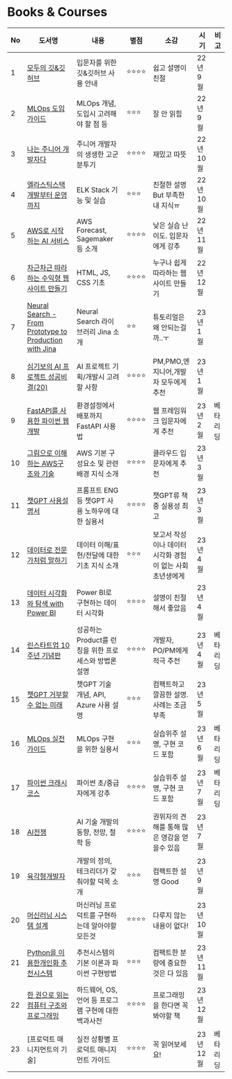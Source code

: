 # Books & Courses

|No|도서명|내용|별점|소감|시기|비고|
|---|---|---|---|---|---|---|
|1|[모두의 깃&깃허브](http://www.kyobobook.co.kr/product/detailViewKor.laf?ejkGb=KOR&mallGb=KOR&barcode=9791140700691&orderClick=LAG&Kc=)|입문자를 위한 깃&깃허브 사용 안내|⭐⭐⭐⭐|쉽고 설명이 친절|22년 9월||
|2|[MLOps 도입가이드](http://www.kyobobook.co.kr/product/detailViewKor.laf?ejkGb=KOR&mallGb=KOR&barcode=9791162245507)|MLOps 개념, 도입시 고려해야 할 점 등 |⭐⭐⭐|잘 안 읽힘|22년 9월||
|3|[나는 주니어 개발자다](https://product.kyobobook.co.kr/detail/S000001624716)|주니어 개발자의 생생한 고군분투기|⭐⭐⭐⭐|재밌고 따뜻|22년 10월||
|4|[엘라스틱스택 개발부터 운영까지](https://product.kyobobook.co.kr/detail/S000001932755)|ELK Stack 기능 및 실습|⭐⭐⭐|친절한 설명 But 부족한 내 지식ㅠ|22년 10월||
|5|[AWS로 시작하는 AI 서비스](https://product.kyobobook.co.kr/detail/S000000555682)|AWS Forecast, Sagemaker 등 소개|⭐⭐⭐⭐|낮은 실습 난이도. 입문자에게 강추|22년 11월||
|6|[차근차근 따라하는 수익형 웹 사이트 만들기](https://fastcampus.co.kr/dev_online_bbang1)|HTML, JS, CSS 기초|⭐⭐⭐⭐|누구나 쉽게 따라하는 웹사이트 만들기|22년 12월||
|7|[Neural Search - From Prototype to Production with Jina](https://www.amazon.com/Neural-Search-Prototype-Production-learning-powered/dp/1801816824)|Neural Search 라이브러리 Jina 소개|⭐⭐|튜토리얼은 왜 안되는걸까..ㅜ|23년 1월||
|8|[심기보의 AI 프로젝트 성공비결(20)](https://zdnet.co.kr/view/?no=20210712100550)|AI 프로젝트 기획/개발시 고려할 사항|⭐⭐⭐⭐|PM,PMO,엔지니어,개발자 모두에게 추천|23년 1월||
|9|[FastAPI를 사용한 파이썬 웹개발](https://product.kyobobook.co.kr/detail/S000201188332)|환경설정에서 배포까지 FastAPI 사용법|⭐⭐⭐⭐|웹 프레임워크 입문자에게 추천|23년 2월|베타리딩|
|10|[그림으로 이해하는 AWS구조와 기술](https://product.kyobobook.co.kr/detail/S000001834627)|AWS 기본 구성요소 및 관련 배경 지식 소개|⭐⭐⭐⭐|클라우드 입문자에게 추천|23년 3월||
|11|[챗GPT 사용설명서](https://product.kyobobook.co.kr/detail/S000201025522)|프롬프트 ENG등 챗GPT 사용 노하우에 대한 실용서|⭐⭐⭐⭐|챗GPT류 책중 실용성 최고|23년 3월||
|12|[데이터로 전문가처럼 말하기](https://product.kyobobook.co.kr/detail/S000061695655)|데이터 이해/표현/전달에 대한 기초 지식 소개|⭐⭐⭐|보고서 작성이나 데이터 시각화 경험이 없는 사회 초년생에게 |23년 4월||
|13|[데이터 시각화와 탐색 with Power BI](https://product.kyobobook.co.kr/detail/S000200319403)|Power BI로 구현하는 데이터 시각화|⭐⭐⭐⭐|설명이 친절해서 좋았음 |23년 4월||
|14|[린스타트업 10주년 기념판](https://product.kyobobook.co.kr/detail/S000202480286)|성공하는 Product를 런칭을 위한 프로세스와 방법론 설명|⭐⭐⭐⭐|개발자, PO/PM에게 적극 추천|23년 4월|베타리딩|
|15|[챗GPT 거부할 수 없는 미래](https://product.kyobobook.co.kr/detail/S000201458284)|챗GPT 기술 개념, API, Azure 사용 설명|⭐⭐⭐|컴팩트하고 깔끔한 설명. 사례는 조금 부족|23년 5월||
|16|[MLOps 실전 가이드](https://product.kyobobook.co.kr/detail/S000202854952)|MLOps 구현을 위한 실용서|⭐⭐⭐|실습위주 설명, 구현 코드 포함|23년 6월|베타리딩|
|17|[파이썬 크래시 코스](https://product.kyobobook.co.kr/detail/S000203377358)|파이썬 초/중급자에게 강추|⭐⭐⭐⭐|실습위주 설명, 구현 코드 포함|23년 7월|베타리딩|
|18|[AI전쟁](https://product.kyobobook.co.kr/detail/S000203074995)|AI 기술 개발의 동향, 전망, 철학 등|⭐⭐⭐⭐|권위자의 견해를 통해 많은 영감을 얻을수 있음|23년 7월||
|19|[육각형개발자](https://product.kyobobook.co.kr/detail/S000203107475)|개발의 정의, 테크리더가 갖춰야할 덕목 소개|⭐⭐⭐|컴팩트한 설명 Good|23년 9월||
|20|[머신러닝 시스템 설계](https://product.kyobobook.co.kr/detail/S000201212403)|머신러닝 프로덕트를 구현하는데 알아야할 모든것|⭐⭐⭐⭐|다루지 않는 내용이 없다!|23년 10월||
|21|[Python을 이용한개인화 추천시스템](https://product.kyobobook.co.kr/detail/S000061351041)|추천시스템의 기본 이론과 파이썬 구현방법|⭐⭐⭐|컴팩트한 분량에 중요한것은 다 있음|23년 11월||
|22|[한 권으로 읽는 컴퓨터 구조와 프로그래밍](https://product.kyobobook.co.kr/detail/S000001932753)|하드웨어, OS, 언어 등 프로그램 구현에 대한 백과사전|⭐⭐⭐⭐|프로그래밍을 한다면 꼭 봐야할 책|23년 12월||
|23|[프로덕트 매니지먼트의 기술]|실전 상황별 프로덕트 매니지먼트 가이드|⭐⭐⭐⭐|꼭 읽어보세요!|23년 12월|베타리딩|

